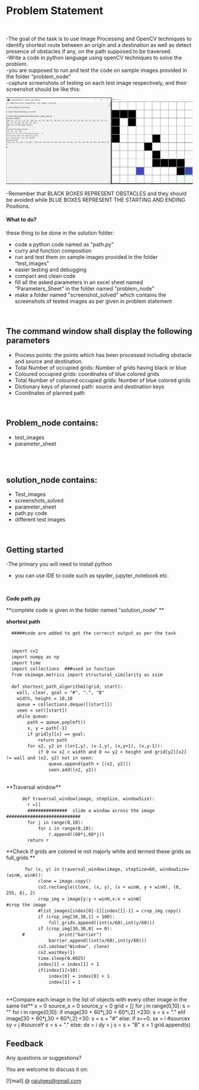 <div align="center">
  
  <br/>
 
 
</div>





# Problem Statement



<br/>

-The goal of the task is to use Image Processing and OpenCV techniques to identify shortest route between an origin and a destination as well as detect presence of obstacles if any, on the path supposed to be traversed.
<br/>
-Write a code in python language using openCV techniques to solve the problem.
<br/>
-you are supposed to run and test the code  on sample images provided in the folder “problem_node"
<br/>
-capture screenshots of testing on each test image respectively, and their screenshot should be like this:
<br/>

 <img src="https://github.com/rajutges/SHORTEST-PATH/blob/main/solution_node/Screenshots_solved/path_3.png"/>

-Remember that BLACK BOXES REPRESENT OBSTACLES and they should be avoided while BLUE BOXES REPRESENT THE STARTING AND ENDING Positions.
<br/>

#### What to do?

these thing to be done in the solution folder:

 - code a python code named as "path.py"
 - curry and function composition
 - run and test them on sample images provided in the folder “test_images"
 - easier testing and debugging
 - compact and clean code
 - fill all the asked parameters in an excel sheet named “Parameters_Sheet” in the folder named "problem_node"
 - make a folder named "screenshot_solved" which contains the screenshots of tested images as per given in problem statement
 
<br/>

## The command window shall display the following parameters
- Process points: the points which has been processed including obstacle and source and destination.
- Total Number of occupied grids: Number of grids having black or blue 
- Coloured occupied grids: coordinates of blue colored grids
- Total Number of coloured occupied grids: Number of blue colored grids
- Dictionary keys of planned path: source and destination keys
- Coordinates of planned path

<br/>

## Problem_node contains:
- test_images
- parameter_sheet
<br/>
<br/>

## solution_node contains:
- Test_images
- screenshots_solved
- parameter_sheet
- path.py code
- different test images

<br/>



## Getting started
-The primary you will need to install python 
- you can use IDE to code such as spyder, jupyter_notebook etc.

<br/>


**Code path.py**

**complete code is given in the folder named "solution_node" **

**shortest path**

      #####code are added to get the correcct output as per the task


      import cv2
      import numpy as np
      import time
      import collections  ###used in function
      from skimage.metrics import structural_similarity as ssim

      def shortest_path_algorithm1(grid, start):   
        wall, clear, goal = "#", ".", "B"
        width, height = 10,10
        queue = collections.deque([[start]])
        seen = set([start])
        while queue:
            path = queue.popleft()
            x, y = path[-1]
            if grid[y][x] == goal:
                return path
            for x2, y2 in ((x+1,y), (x-1,y), (x,y+1), (x,y-1)):
                if 0 <= x2 < width and 0 <= y2 < height and grid[y2][x2] != wall and (x2, y2) not in seen:
                    queue.append(path + [(x2, y2)])
                    seen.add((x2, y2))



<br/>
**Traversal window**

          def traversal_window(image, stepSize, windowSize):
            r =[]
            ###############  slide a window across the image      ############################
            for j in range(0,10):
                for i in range(0,10):
                    r.append((60*i,60*j))
            return r
 **Check if grids are colored ie not majorly white and termed these grids as full_grids ** 
           
           for (x, y) in traversal_window(image, stepSize=60, windowSize=(winW, winH)):
                clone = image.copy()
                cv2.rectangle(clone, (x, y), (x + winW, y + winH), (0, 255, 0), 2)
                crop_img = image[y:y + winH,x:x + winW]                 #crop the image
                #list_images[index[0]-1][index[1]-1] = crop_img.copy()
                if (crop_img[30,30,1] < 100):
                    full_grids.append((int(x/60),int(y/60)))
                if (crop_img[30,30,0] == 0):
          #             print("barrier")
                    barrier.append((int(x/60),int(y/60)))
                cv2.imshow("Window", clone)
                cv2.waitKey(1)
                time.sleep(0.0025)
                index[1] = index[1] + 1                            
                if(index[1]>10):
                    index[0] = index[0] + 1
                    index[1] = 1







     




     
<br/>
  **Compare each image in the list of objects with every other image in the same list**
        x = 0
        source_x = 0
        source_y = 0
        grid = []
        for j in range(0,10):
            s = ""
            for i in range(0,10):
                if image[30 + 60*j,30 + 60*i,2] >230:
                    s = s + "."
                elif image[30 + 60*j,30 + 60*i,2] <30:
                    s = s + "#"
                else:
                    if x==0:
                       sx = i #sourcex
                       sy = j #sourceY
                       s = s + "."
                    else:
                       dx = i
                       dy = j
                       s = s + "B"
                    x = 1
            grid.append(s)




     



     



  

<br/>



## Feedback 
Any questions or suggestions?

You are welcome to discuss it on:

[![mail] @ rajutges@gmail.com

<br/>
<br/>


